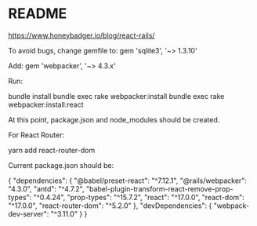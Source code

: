 # README

https://www.honeybadger.io/blog/react-rails/

To avoid bugs, change gemfile to:
gem 'sqlite3', '~> 1.3.10'

Add:
gem 'webpacker', '~> 4.3.x'

Run:

bundle install
bundle exec rake webpacker:install
bundle exec rake webpacker:install:react

At this point, package.json and node_modules should be created.

For React Router:

yarn add react-router-dom

Current package.json should be:

{
"dependencies": {
"@babel/preset-react": "^7.12.1",
"@rails/webpacker": "4.3.0",
"antd": "^4.7.2",
"babel-plugin-transform-react-remove-prop-types": "^0.4.24",
"prop-types": "^15.7.2",
"react": "^17.0.0",
"react-dom": "^17.0.0",
"react-router-dom": "^5.2.0"
},
"devDependencies": {
"webpack-dev-server": "^3.11.0"
}
}
